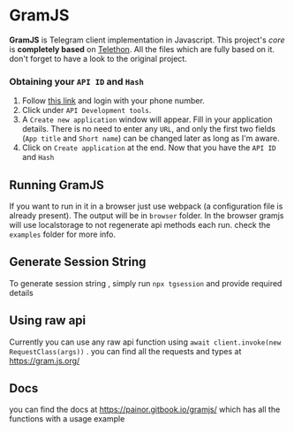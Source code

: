 # GramJS
**GramJS** is Telegram client implementation in Javascript. This project's _core_ is **completely based** on
[Telethon](https://github.com/LonamiWebs/Telethon). All the files which are fully based on it.
don't forget to have a look to the original project.

### Obtaining your `API ID` and `Hash`
1. Follow [this link](https://my.telegram.org) and login with your phone number.
2. Click under `API Development tools`.
3. A `Create new application` window will appear. Fill in your application details.
There is no need to enter any `URL`, and only the first two fields (`App title` and `Short name`)
can be changed later as long as I'm aware.
4. Click on `Create application` at the end. Now that you have the `API ID` and `Hash`

## Running GramJS
If you want to run in it in a browser just use webpack (a configuration file is already present). 
The output will be in `browser` folder.
In the browser gramjs will use localstorage to not regenerate api methods each run.
check the `examples` folder for more info.

## Generate Session String
To generate session string , simply run ` npx tgsession ` and provide required details 

## Using raw api
Currently you can use any raw api function using `await client.invoke(new RequestClass(args))` .
you can find all the requests and types at https://gram.js.org/

## Docs

you can find the docs at https://painor.gitbook.io/gramjs/ which has all the functions with a usage example
